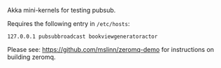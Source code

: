 Akka mini-kernels for testing pubsub.

Requires the following entry in `/etc/hosts`:

````
127.0.0.1 pubsubbroadcast bookviewgeneratoractor
````

Please see: https://github.com/mslinn/zeromq-demo for instructions on building zeromq.
